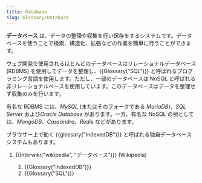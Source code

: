 ```yaml
---
title: Database
slug: Glossary/Database
---
```

**データベース** は、データの整理や収集を行い保存をするシステムです。データベースを使うことで検索、構造化、拡張などの作業を簡単に行うことができます。

ウェブ開発で使用されるほとんどのデータベースはリレーショナルデータベース (RDBMS) を使用してデータを整理し、{{Glossary("SQL")}} と呼ばれるプログラミング言語を使用します。ただし、一部のデータベースは NoSQL と呼ばれる非リレーショナルベースを使用しています。このデータベースはデータを整理せず収集のみを行います。

有名な RDBMS には、_MySQL_ (またはそのフォークである _MariaDB_)、_SQL Server_ および*Oracle Database* があります。一方、有名な NoSQL の例としては、_MongoDB_、_Cassandra_、_Redis_ などがあります。

ブラウザー上で動く {{glossary("IndexedDB")}} と呼ばれる独自データベースシステムもあります。

1.  {{Interwiki("wikipedia", "データベース")}} (Wikipedia)

    1.  {{Glossary("IndexedDB")}}
    2.  {{Glossary("SQL")}}
